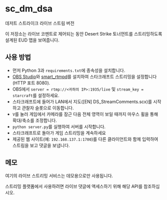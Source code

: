 # sc_dm_dsa

데저트 스트라이크 라이브 스트림 버전

이 저장소는 라이브 코멘트로 제어되는 동안 Desert Strike 토너먼트를 스트리밍하도록 설계된 EUD 맵을 보여줍니다.

## 사용 방법

- 먼저 Python 3과 ```requirements.txt```에 종속성을 설치합니다.
- [OBS Studio](https://obsproject.com/download)와 [smart_rtmpd](https://github.com/superconvert/smart_rtmpd)를 설치하여 스타크래프트 스트리밍을 설정합니다(HTTP 포트 8080).
- OBS에서 ```server = rtmp://<귀하의 IP>:1935/live``` 및 ```stream_key = starcraft```를 설정하세요.
- 스타크래프트에 들어가 LAN에서 지도([EN] DS_StreamComments.scx)를 시작하고 관찰자 슬롯으로 이동합니다.
- ```V```를 눌러 게임에서 카메라를 잠근 다음 전체 영역이 보일 때까지 마우스 휠을 통해 확대/축소를 조정합니다.
- ```python server.py```를 실행하여 서버를 시작합니다.
- 스타크래프트로 돌아가 게임 스트리밍을 계속하세요
- 제공된 웹 사이트(예: ```192.168.137.1:1700```)를 다른 클라이언트와 함께 입력하여 스트림을 보고 댓글을 보냅니다.

## 메모

여기의 라이브 스트리밍 서비스는 데모용으로만 사용됩니다.

스트리밍 플랫폼에서 사용하려면 라이브 댓글에 액세스하기 위해 해당 API를 참조하십시오.
